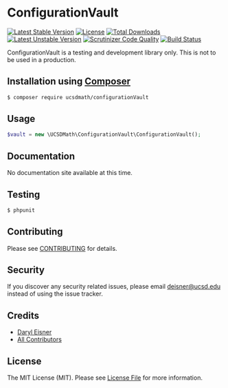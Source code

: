 # ConfigurationVault[![Latest Stable Version](https://poser.pugx.org/ucsdmath/configuration-vault/v/stable)](https://packagist.org/packages/ucsdmath/configuration-vault)[![License](https://poser.pugx.org/ucsdmath/configuration-vault/license)](https://packagist.org/packages/ucsdmath/configuration-vault)[![Total Downloads](https://poser.pugx.org/ucsdmath/configuration-vault/downloads)](https://packagist.org/packages/ucsdmath/configuration-vault)[![Latest Unstable Version](https://poser.pugx.org/ucsdmath/configuration-vault/v/unstable)](https://packagist.org/packages/ucsdmath/configuration-vault)[![Scrutinizer Code Quality](https://scrutinizer-ci.com/g/ucsdmath/ConfigurationVault/badges/quality-score.png?b=master)](https://scrutinizer-ci.com/g/ucsdmath/ConfigurationVault/?branch=master)[![Build Status](https://scrutinizer-ci.com/g/ucsdmath/ConfigurationVault/badges/build.png?b=master)](https://scrutinizer-ci.com/g/ucsdmath/ConfigurationVault/build-status/master)ConfigurationVault is a testing and development library only. This is not to be used in a production.## Installation using [Composer](http://getcomposer.org/)```bash$ composer require ucsdmath/configurationVault```## Usage``` php$vault = new \UCSDMath\ConfigurationVault\ConfigurationVault();```## DocumentationNo documentation site available at this time.<!-- [Check out the documentation](http://math.ucsd.edu/~deisner/documentation/ConfigurationVault/) -->## Testing``` bash$ phpunit```## ContributingPlease see [CONTRIBUTING](CONTRIBUTING.md) for details.## SecurityIf you discover any security related issues, please email deisner@ucsd.edu instead of using the issue tracker.## Credits- [Daryl Eisner](https://github.com/UCSDMath)- [All Contributors](../../contributors)## LicenseThe MIT License (MIT). Please see [License File](LICENSE) for more information.